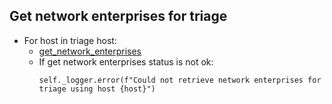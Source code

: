 ## Get network enterprises for triage
* For host in triage host:
  * [get_network_enterprises](get_network_enterprises.md)
  * If get network enterprises status is not ok:
    ```
    self._logger.error(f"Could not retrieve network enterprises for triage using host {host}")
    ```